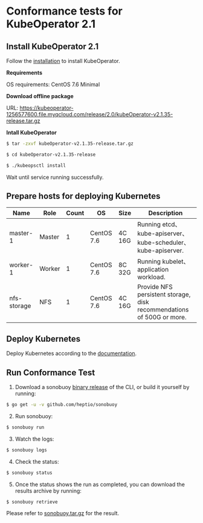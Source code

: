 # Conformance tests for KubeOperator 2.1

## Install KubeOperator 2.1

Follow the [installation](https://docs.kubeoperator.io/kubeoperator-v2.1/installation) to install KubeOperator.

**Requirements**

OS requirements: CentOS 7.6 Minimal

**Download offline package**

URL: https://kubeoperator-1256577600.file.myqcloud.com/release/2.0/kubeOperator-v2.1.35-release.tar.gz

**Intall KubeOperator**
```bash
$ tar -zxvf kubeOperator-v2.1.35-release.tar.gz
```
```bash
$ cd kubeOperator-v2.1.35-release
```
```bash
$ ./kubeopsctl install
```
Wait until service running successfully.

## Prepare hosts for deploying Kubernetes

| Name         | Role    | Count  | OS          | Size    | Description  |
| ------------ | ------- | ------ | ----------- | ------ | ---------------------------------------------------------------------- |
| master-1     | Master  | 1      | CentOS 7.6  | 4C 16G | Running etcd、kube-apiserver、kube-scheduler、kube-apiserver.           |
| worker-1     | Worker  | 1      | CentOS 7.6  | 8C 32G | Running kubelet、application workload.                                 |
| nfs-storage  | NFS     | 1      | CentOS 7.6  | 4C 16G | Provide NFS persistent storage, disk recommendations of 500G or more. |

## Deploy Kubernetes

Deploy Kubernetes according to the [documentation](https://docs.kubeoperator.io/kubeoperator-v2.1/userguide-manual).

## Run Conformance Test

1. Download a sonobuoy [binary release](https://github.com/heptio/sonobuoy/releases) of the CLI, or build it yourself by running:
```bash
$ go get -u -v github.com/heptio/sonobuoy
```

2. Run sonobuoy:
```bash
$ sonobuoy run
```

3. Watch the logs:
```bash
$ sonobuoy logs
```

4. Check the status:
```bash
$ sonobuoy status
```

5. Once the status shows the run as completed, you can download the results archive by running:
```bash
$ sonobuoy retrieve
```

Please refer to [sonobuoy.tar.gz](sonobuoy.tar.gz) for the result.